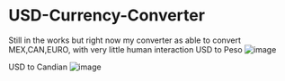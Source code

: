 # USD-Currency-Converter
Still in the works but right now my converter as able to convert MEX,CAN,EURO, with very little human interaction
USD to Peso
![image](https://github.com/TLpaul/USD-Currency-Converter/assets/101278914/2aabcca1-5a8d-47f8-84a3-1b3da109af44)

USD to Candian
![image](https://github.com/TLpaul/USD-Currency-Converter/assets/101278914/8dff174a-185a-4905-adc2-b483bcfef68d)


